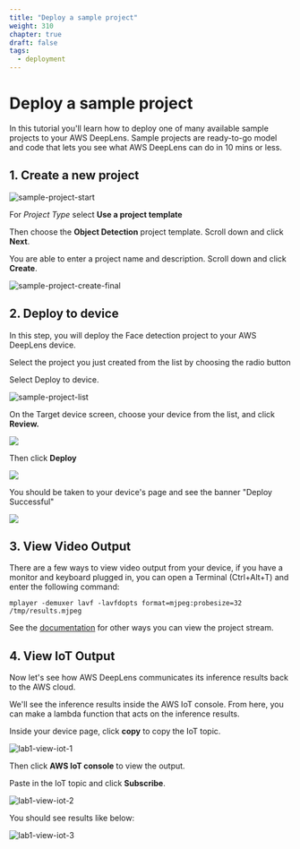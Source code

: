 ```yaml
---
title: "Deploy a sample project"
weight: 310
chapter: true
draft: false
tags:
  - deployment
---
```

# Deploy a sample project

In this tutorial you'll learn how to deploy one of many available sample projects to your AWS DeepLens. Sample projects are ready-to-go model and code that lets you see what AWS DeepLens can do in 10 mins or less.

## 1. Create a new project

![sample-project-start](/images/300_deploy_a_sample_project/lab1-sample-projects-1.png)

For *Project Type* select **Use a project template**

Then choose the **Object Detection** project template. Scroll down and click **Next**.

You are able to enter a project name and description. Scroll down and click **Create**.

![sample-project-create-final](/images/300_deploy_a_sample_project/lab1-sample-projects-2.png)

## 2. Deploy to device

In this step, you will deploy the Face detection project to your AWS DeepLens device.

Select the project you just created from the list by choosing the radio button

Select Deploy to device.

![sample-project-list](/images/300_deploy_a_sample_project/lab1-sample-projects.png)

On the Target device screen, choose your device from the list, and click **Review.**

![](/images/300_deploy_a_sample_project/lab1-sample-deploy-1.png)

Then click **Deploy**

![](/images/300_deploy_a_sample_project/lab1-sample-deploy-2.png)

You should be taken to your device's page and see the banner "Deploy Successful"

![](/images/300_deploy_a_sample_project/lab1-sample-deploy-3.png)

## 3. View Video Output

There are a few ways to view video output from your device, if you have a monitor and keyboard plugged in, you can open a Terminal (Ctrl+Alt+T) and enter the following command:

`mplayer -demuxer lavf -lavfdopts format=mjpeg:probesize=32 /tmp/results.mjpeg`

See the [documentation](https://docs.aws.amazon.com/deeplens/latest/dg/deeplens-viewing-output.html) for other ways you can view the project stream.

## 4. View IoT Output

Now let's see how AWS DeepLens communicates its inference results back to the AWS cloud.

We'll see the inference results inside the AWS IoT console. From here, you can make a lambda function that acts on the inference results.

Inside your device page, click **copy** to copy the IoT topic.

![lab1-view-iot-1](/images/300_deploy_a_sample_project/lab1-view-iot-1.png)

Then click **AWS IoT console** to view the output.

Paste in the IoT topic and click **Subscribe**.

![lab1-view-iot-2](/images/300_deploy_a_sample_project/lab1-view-iot-2.png)

You should see results like below:

![lab1-view-iot-3](/images/300_deploy_a_sample_project/lab1-view-iot-3.png)


